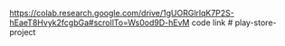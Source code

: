 https://colab.research.google.com/drive/1gUORGlrlqK7P2S-hEaeT8Hvyk2fcgbGa#scrollTo=Ws0od9D-hEvM
code link # play-store-project
